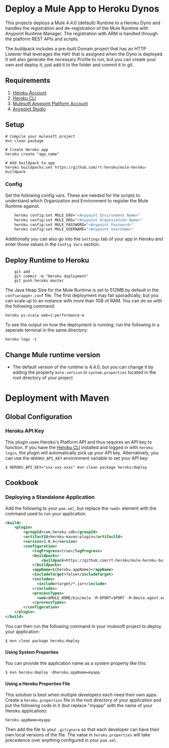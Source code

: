 # Deploy a Mule App to Heroku Dynos

This projects deploys a Mule 4.4.0 (default) Runtime to a Heroku Dyno and handles the registration and de-registration of the Mule Runtime with Anypoint Runtime Manager. The registration with ARM is handled through the platform REST APIs and scripts.

The buildpack includes a pre-built Domain project that has an HTTP Listener that leverages the `PORT` that is assigned when the Dyno is deployed. 
It will also generate the necessary Profile to run, but you can create your own and deploy it, just add it to the folder and commit it to git.

## Requirements

1. [Heroku Account](https://dashboard.heroku.com/)
1. [Heroku CLI](https://devcenter.heroku.com/articles/heroku-cli#download-and-install)
1. [Mulesoft Anypoint Platform Account](https://anypoint.mulesoft.com/login/)
1. [Anypoint Studio](https://www.mulesoft.com/lp/dl/studio)

## Setup

```
# Compile your mulesoft project
mvn clean package

# Create Heroku app
heroku create "app_name"

# Add buildpack to app
heroku buildpacks:set https://github.com/rt-heroku/mule-heroku-buildpack
```

### Config

Set the following config vars. These are needed for the scripts to understand which Organization and Environment to register the Mule Runtime against. 

```bash
    heroku config:set MULE_ENV="<Anypoint Environment Name>"
    heroku config:set MULE_ORG="<Anypoint Organization Name>"
    heroku config:set MULE_PASSWORD="<Anypoint Password>"
    heroku config:set MULE_USERNAME="<Anypoint Username>"
```

Additionally you can also go into the `Settings` tab of your app in Heroku and enter those values in the `Config Vars` section.

## Deploy Runtime to Heroku
```
    git add .
    git commit -m "Heroku deployment"
    git push heroku master
```

The Java Heap Size for the Mule Runtime is set to 512MB by default in the `conf\wrapper.conf` file. The first deployment may fail sporadically, but you can scale up to an instance with more than 1GB of RAM. You can do so with the following command:

```
heroku ps:scale web=1:performance-m
```

To see the output on how the deployment is running; run the following in a seperate terminal in the same directory:

```
heroku logs -t
```

## Change Mule runtime version

* The default version of the runtime is 4.4.0, but you can change it by adding the property `mule.version` in `system.properties` located in the root directory of your project 


# Deployment with Maven

## Global Configuration

### Heroku API Key
This plugin uses Heroku's Platform API and thus requires an API key to function. If you have the 
[Heroku CLI](https://cli.heroku.com/) installed and logged in with `heroku login`, the plugin will automatically
pick up your API key. Alternatively, you can use the `HEROKU_API_KEY` environment variable to set your API key:

```sh-session
$ HEROKU_API_KEY="xxx-xxx-xxxx" mvn clean package heroku:deploy
```

## Cookbook

### Deploying a Standalone Application

Add the following to your `pom.xml`, but replace the `<web>` element with the command used to run your application.

```xml
<build>
	<plugin>
		<groupId>com.heroku.sdk</groupId>
		<artifactId>heroku-maven-plugin</artifactId>
		<version>3.0.4</version>
		<configuration>
			<logProgress>true</logProgress>
			<buildpacks>
				<buildpack>https://github.com/rt-heroku/mule-heroku-buildpack</buildpack>
			</buildpacks>
			<appName>${heroku.appName}</appName>
			<includeTarget>false</includeTarget>
			<includes>
			  <include>target/*.jar</include>
			</includes>
	        <processTypes>
	          <web>$MULE_HOME/bin/mule -M-DPORT=$PORT -M-Dmule.agent.enabled=true $JAVA_OPTS</web>
	        </processTypes>
		</configuration>
	</plugin>
</build>
```

You can then run the following command in your mulesoft project to deploy your application:

```sh-session
$ mvn clean package heroku:deploy
```
#### Using System Properties

You can provide the application name as a system property like this:

```sh-session
$ mvn heroku:deploy -Dheroku.appName=myapp
```

#### Using a Heroku Properties File

This solution is best when multiple developers each need their own apps.
Create a `heroku.properties` file in the root directory of your application and put the following code in it
(but replace "myapp" with the name of your Heroku application):

```
heroku.appName=myapp
```

Then add the file to your `.gitignore` so that each developer can have their own local versions of the file.
The value in `heroku.properties` will take precedence over anything configured in your  `pom.xml`.
